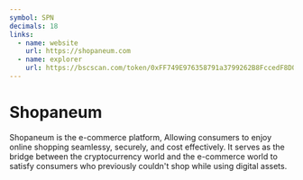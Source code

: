 ```yaml
---
symbol: SPN
decimals: 18
links:
  - name: website
    url: https://shopaneum.com
  - name: explorer
    url: https://bscscan.com/token/0xFF749E976358791a3799262B8FccedF8D0888563
---
```


# Shopaneum

Shopaneum is the e-commerce platform, Allowing consumers to enjoy online shopping seamlessy, securely, and cost effectively. It serves as the bridge between the cryptocurrency world and the e-commerce world to satisfy consumers who previously couldn't shop while using digital assets.
